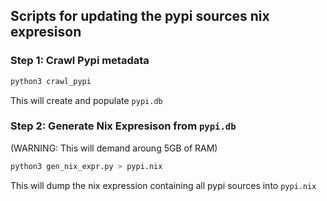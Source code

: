 ## Scripts for updating the pypi sources nix expresison

### Step 1: Crawl Pypi metadata
```bash
python3 crawl_pypi
```
This will create and populate `pypi.db`

### Step 2: Generate Nix Expresison from `pypi.db`
(WARNING: This will demand aroung 5GB of RAM)
```bash
python3 gen_nix_expr.py > pypi.nix
```
This will dump the nix expression containing all pypi sources into `pypi.nix`